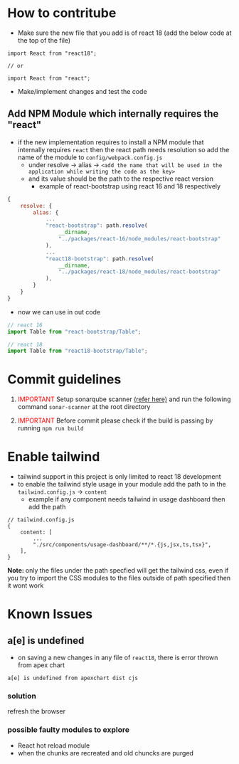 # How to contritube

- Make sure the new file that you add is of react 18 (add the below code at the top of the file)

```tsx
import React from "react18";

// or 

import React from "react";
```

- Make/implement changes and test the code

## Add NPM Module which internally requires the "react"

- if the new implementation requires to install a NPM module that internally requires `react` then the react path needs resolution so add the name of the module to `config/webpack.config.js`
  - under resolve -> alias -> `<add the name that will be used in the application while writing the code as the key>`
  - and its value should be the path to the respective react version
    - example of react-bootstrap using react 16 and 18 respectively

```js
{
    resolve: {
        alias: {
            ...
            "react-bootstrap": path.resolve(
                __dirname,
                "../packages/react-16/node_modules/react-bootstrap"
            ),
            ...
            "react18-bootstrap": path.resolve(
                __dirname,
                "../packages/react-18/node_modules/react-bootstrap"
            ),
        }
    }
}
```

- now we can use in out code

```js
// react 16
import Table from "react-bootstrap/Table";

// react 18
import Table from "react18-bootstrap/Table";
```

# Commit guidelines

1. <span style="color: red;">IMPORTANT</span> Setup sonarqube scanner [(refer here)](https://docs.sonarsource.com/sonarqube/9.9/analyzing-source-code/scanners/sonarscanner/) and run the following command `sonar-scanner` at the root directory

2. <span style="color: red;">IMPORTANT</span> Before commit please check if the build is passing by running `npm run build`

# Enable tailwind

- tailwind support in this project is only limited to react 18 development
- to enable the tailwind style usage in your module add the path to in the `tailwind.config.js` -> `content`
  - example if any component needs tailwind in usage dashboard then add the path

```tsx
// tailwind.config.js
{
    content: [
        ...
        "./src/components/usage-dashboard/**/*.{js,jsx,ts,tsx}",
    ],
}
```

<b>Note: </b> only the files under the path specfied will get the tailwind css, even if you try to import the CSS modules to the files outside of path specified then it wont work

# Known Issues

## a[e] is undefined

- on saving a new changes in any file of `react18`, there is error thrown from apex chart

```
a[e] is undefined from apexchart dist cjs
```

### solution

refresh the browser

### possible faulty modules to explore

- React hot reload module
- when the chunks are recreated and old chuncks are purged

